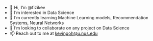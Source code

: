 - 👋 Hi, I’m @fizikev
- 👀 I’m interested in Data Science
- 🌱 I’m currently learning Machine Learning models, Recommendation Systems, Neural Networks
- 💞️ I’m looking to collaborate on any project on Data Science
- 📫 Reach out to me at kevingoh@u.nus.edu

<!---
fizikev/fizikev is a ✨ special ✨ repository because its `README.md` (this file) appears on your GitHub profile.
You can click the Preview link to take a look at your changes.
--->
